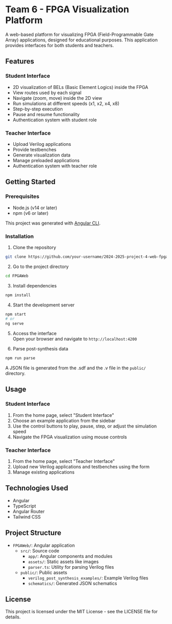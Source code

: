 # Team 6 - FPGA Visualization Platform

A web-based platform for visualizing FPGA (Field-Programmable Gate Array) applications, designed for educational purposes. This application provides interfaces for both students and teachers.

## Features

### Student Interface
- 2D visualization of BELs (Basic Element Logics) inside the FPGA
- View routes used by each signal
- Navigate (zoom, move) inside the 2D view
- Run simulations at different speeds (x1, x2, x4, x8)
- Step-by-step execution
- Pause and resume functionality
- Authentication system with student role

### Teacher Interface
- Upload Verilog applications
- Provide testbenches
- Generate visualization data
- Manage preloaded applications
- Authentication system with teacher role

## Getting Started

### Prerequisites
- Node.js (v14 or later)
- npm (v6 or later)

This project was generated with [Angular CLI](https://github.com/angular/angular-cli).

### Installation

1. Clone the repository
```bash
git clone https://github.com/your-username/2024-2025-project-4-web-fpga-team-6.git
```

2. Go to the project directory
```bash
cd FPGAWeb
```

3. Install dependencies
```bash
npm install
```

4. Start the development server
```bash
npm start
# or
ng serve
```

5. Access the interface  
   Open your browser and navigate to `http://localhost:4200`

6. Parse post-synthesis data
```bash
npm run parse
```
A JSON file is generated from the .sdf and the .v file in the `public/` directory.

## Usage

### Student Interface
1. From the home page, select "Student Interface"
2. Choose an example application from the sidebar
3. Use the control buttons to play, pause, step, or adjust the simulation speed
4. Navigate the FPGA visualization using mouse controls

### Teacher Interface
1. From the home page, select "Teacher Interface"
2. Upload new Verilog applications and testbenches using the form
3. Manage existing applications

## Technologies Used

- Angular
- TypeScript
- Angular Router
- Tailwind CSS

## Project Structure
- `FPGAWeb/`: Angular application
  - `src/`: Source code
    - `app/`: Angular components and modules
    - `assets/`: Static assets like images
    - `parser.ts`: Utility for parsing Verilog files
  - `public/`: Public assets
    - `verilog_post_synthesis_examples/`: Example Verilog files
    - `schematics/`: Generated JSON schematics

## License

This project is licensed under the MIT License - see the LICENSE file for details.

